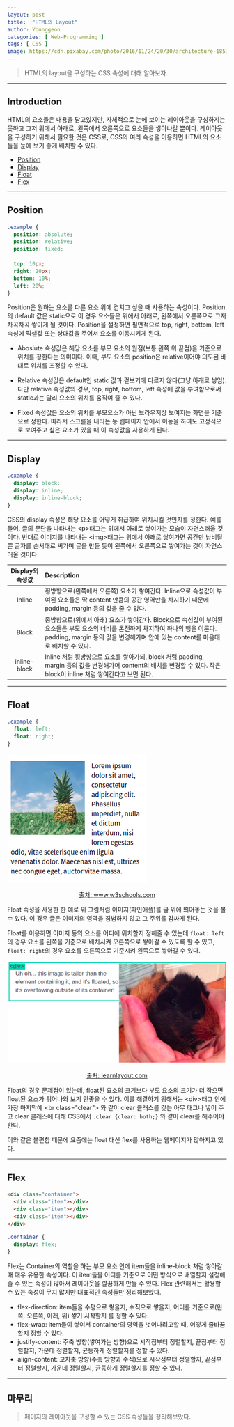 ```yaml
---
layout: post
title:  "HTML의 Layout"
author: Younggeon
categories: [ Web-Programming ]
tags: [ CSS ]
image: https://cdn.pixabay.com/photo/2016/11/24/20/30/architecture-1857175_960_720.jpg
---
```


> HTML의 layout을 구성하는 CSS 속성에 대해 알아보자.

---

## Introduction

HTML의 요소들은 내용을 담고있지만, 자체적으로 눈에 보이는 레이아웃을 구성하지는 못하고 그저 위에서 아래로, 왼쪽에서 오른쪽으로 요소들을 쌓아나갈 뿐이다. 레이아웃을 구성하기 위해서 필요한 것은 CSS로, CSS의 여러 속성을 이용하면 HTML의 요소들을 눈에 보기 좋게 배치할 수 있다.

- [Position](#position)
- [Display](#display)
- [Float](#float)
- [Flex](#flex)

---

## Position

```CSS
.example {
  position: absolute;
  position: relative;
  position: fixed;

  top: 10px;
  right: 20px;
  bottom: 10%;
  left: 20%;
}
```

Position은 원하는 요소를 다른 요소 위에 겹치고 싶을 때 사용하는 속성이다. Position의 default 값은 static으로 이 경우 요소들은 위에서 아래로, 왼쪽에서 오른쪽으로 그저 차곡차곡 쌓이게 될 것이다. Position을 설정하면 필연적으로 top, right, bottom, left 속성에 픽셀값 또는 상대값을 주어서 요소를 이동시키게 된다.

- Aboslute 속성값은 해당 요소를 부모 요소의 원점(보통 왼쪽 위 끝점)을 기준으로 위치를 정한다는 의미이다. 이때, 부모 요소의 position은 relative이어야 의도된 바대로 위치를 조정할 수 있다.

- Relative 속성값은 default인 static 값과 겉보기에 다르지 않다(그냥 아래로 쌓임). 다만 relative 속성값의 경우, top, right, bottom, left 속성에 값을 부여함으로써 static과는 달리 요소의 위치를 움직여 줄 수 있다.

- Fixed 속성값은 요소의 위치를 부모요소가 아닌 브라우저상 보여지는 화면을 기준으로 정한다. 따라서 스크롤을 내리는 등 웹페이지 안에서 이동을 하여도 고정적으로 보여주고 싶은 요소가 있을 때 이 속성값을 사용하게 된다.

---

## Display

```CSS
.example {
  display: block;
  display: inline;
  display: inline-block;
}
```

CSS의 display 속성은 해당 요소를 어떻게 취급하여 위치시킬 것인지를 정한다. 예를 들어, 글의 문단을 나타내는 \<p>태그는 위에서 아래로 쌓여가는 모습이 자연스러울 것이다. 반대로 이미지를 나타내는 \<img>태그는 위에서 아래로 쌓여가면 공간만 낭비될 뿐 글자를 순서대로 써가며 글을 만들 듯이 왼쪽에서 오른쪽으로 쌓여가는 것이 자연스러울 것이다.

| Display의 속성값 | Description |
| :---: | :--- |
| Inline | 횡방향으로(왼쪽에서 오른쪽) 요소가 쌓여간다. Inline으로 속성값이 부여된 요소들은 딱 content 만큼의 공간 영역만을 차지하기 때문에 padding, margin 등의 값을 줄 수 없다.
| Block | 종방향으로(위에서 아래) 요소가 쌓여간다. Block으로 속성값이 부여된 요소들은 부모 요소의 너비를 온전하게 차지하여 하나의 행을 이룬다. padding, margin 등의 값을 변경해가며 안에 있는 content를 마음대로 배치할 수 있다.
| inline-block | Inline 처럼 횡방향으로 요소를 쌓아가되, block 처럼 padding, margin 등의 값을 변경해가며 content의 배치를 변경할 수 있다. 작은 block이 inline 처럼 쌓여간다고 보면 된다. |

---

## Float

```CSS
.example {
  float: left;
  float: right;
}
```
<img src="/assets/images/2021-04-15-HTML-Layout/2021-04-15 13-30-53.png" alt="image floating on paragraph"> <center><a href="https://www.w3schools.com/css/css_float.asp">출처: www.w3schools.com</a></center>

Float 속성을 사용한 한 예로 위 그림처럼 이미지(파인애플)를 글 위에 띄어놓는 것을 볼 수 있다. 이 경우 글은 이미지의 영역을 침범하지 않고 그 주위를 감싸게 된다.

Float를 이용하면 이미지 등의 요소를 어디에 위치할지 정해줄 수 있는데 `float: left`의 경우 요소를 왼쪽을 기준으로 배치시켜 오른쪽으로 쌓아갈 수 있도록 할 수 있고, `float: right`의 경우 요소를 오른쪽으로 기준시켜 왼쪽으로 쌓아갈 수 있다.

<img src="/assets/images/2021-04-15-HTML-Layout/2021-04-15 13-41-17.png" alt="image overflowing over div"> <center><a href="https://learnlayout.com/clearfix.html">출처: learnlayout.com</a></center>

Float의 경우 문제점이 있는데, float된 요소의 크기보다 부모 요소의 크기가 더 작으면 float된 요소가 튀어나와 보기 안좋을 수 있다. 이를 해결하기 위해서는 \<div>태그 안에 가장 마지막에 \<br class="clear"> 와 같이 clear 클래스를 갖는 아무 태그나 넣어 주고 clear 클래스에 대해 CSS에서 `.clear {clear: both;}` 와 같이 clear를 해주어야 한다.

이와 같은 불편함 때문에 요즘에는 float 대신 flex를 사용하는 웹페이지가 많아지고 있다.

---

## Flex

```html
<div class="container">
  <div class="item"></div>
  <div class="item"></div>
  <div class="item"></div>
</div>
```

```css
.container {
  display: flex;
}
```

Flex는 Container의 역할을 하는 부모 요소 안에 item들을 inline-block 처럼 쌓아갈 때 매우 유용한 속성이다. 이 item들을 어디를 기준으로 어떤 방식으로 배열할지 설정해줄 수 있는 속성이 많아서 레이아웃을 깔끔하게 만들 수 있다. Flex 관련해서는 활용할 수 있는 속성이 무지 많지만 대표적인 속성들만 정리해보았다.

- flex-direction: item들을 수평으로 쌓을지, 수직으로 쌓을지, 어디를 기준으로(왼쪽, 오른쪽, 아래, 위) 쌓기 시작할지 를 정할 수 있다.
- flex-wrap: item들이 쌓여서 container의 영역을 벗어나려고할 때, 어떻게 줄바꿈할지 정할 수 있다.
- justify-content: 주축 방향(쌓여가는 방향)으로 시작점부터 정렬할지, 끝점부터 정렬할지, 가운데 정렬할지, 균등하게 정렬할지를 정할 수 있다.
- align-content: 교차축 방향(주축 방향과 수직)으로 시작점부터 정렬할지, 끝점부터 정렬할지, 가운데 정렬할지, 균등하게 정렬할지를 정할 수 있다.

---

## 마무리

> 페이지의 레이아웃을 구성할 수 있는 CSS 속성들을 정리해보았다.
